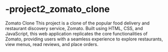 # -project2_zomato_clone
Zomato Clone  This project is a clone of the popular food delivery and restaurant discovery service, Zomato. Built using HTML, CSS, and JavaScript, this web application replicates the core functionalities of Zomato, providing users with a seamless experience to explore restaurants, view menus, read reviews, and place orders.
